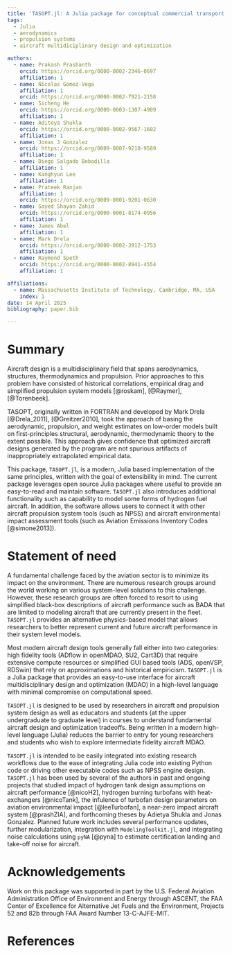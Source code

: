 ```yaml
---
title: 'TASOPT.jl: A Julia package for conceptual commercial transport aircraft design'
tags:
  - Julia
  - aerodynamics
  - propulsion systems
  - aircraft multidiciplinary design and optimization

authors:
  - name: Prakash Prashanth
    orcid: https://orcid.org/0000-0002-2346-0697
    affiliation: 1
  - name: Nicolas Gomez-Vega
    affiliation: 1
    orcid: https://orcid.org/0000-0002-7921-2158
  - name: Sicheng He
    orcid: https://orcid.org/0000-0003-1307-4909
    affiliation: 1
  - name: Aditeya Shukla
    orcid: https://orcid.org/0000-0002-9567-1602
    affiliation: 1
  - name: Jonas J Gonzalez
    orcid: https://orcid.org/0009-0007-9210-9589
    affiliation: 1
  - name: Diego Salgado Bobadilla
    affiliation: 1
  - name: Kanghyun Lee
    affiliation: 1
  - name: Prateek Ranjan
    affiliation: 1
    orcid: https://orcid.org/0009-0001-9201-0630
  - name: Sayed Shayan Zahid
    orcid: https://orcid.org/0000-0001-8174-0956
    affiliation: 1
  - name: James Abel
    affiliation: 1
  - name: Mark Drela
    orcid: https://orcid.org/0000-0002-3912-1753
    affiliation: 1
  - name: Raymond Speth
    orcid: https://orcid.org/0000-0002-8941-4554
    affiliation: 1

affiliations:
  - name: Massachusetts Institute of Technology, Cambridge, MA, USA
    index: 1
date: 14 April 2025
bibliography: paper.bib

---
```


# Summary

Aircraft design is a multidisciplinary field that spans aerodynamics, structures, thermodynamics and propulsion. Prior approaches to this problem have consisted of historical correlations, empirical drag and simplified propulsion system models [@roskam], [@Raymer], [@Torenbeek]. 

TASOPT, originally written in FORTRAN and developed by Mark Drela [@Drela_2011], [@Greitzer2010], took the approach of basing the aerodynamic, propulsion, and weight estimates on low-order models built on first-principles structural, aerodynamic, thermodynamic theory to the extent possible. This approach gives confidence that optimized aircraft designs generated by the program are not spurious artifacts of inappropriately extrapolated empirical data. 

This package, `TASOPT.jl`, is a modern, Julia based implementation of the same principles, written with the goal of extensibility in mind. The current package leverages open source Julia packages where useful to provide an easy-to-read and maintain software. `TASOPT.jl` also introduces additional functionality such as capability to model some forms of hydrogen fuel aircraft. In addition, the software allows users to connect it with other aircraft propulsion system tools (such as NPSS) and aircraft environmental impact assessment tools (such as Aviation Emissions Inventory Codes [@simone2013]).

# Statement of need

A fundamental challenge faced by the aviation sector is to minimize its impact on the environment. There are numerous research groups around the world working on various system-level solutions to this challenge. However, these research groups are often forced to resort to using simplified black-box descriptions of aircraft performance such as BADA that are limited to modeling aircraft that are currently present in the fleet. `TASOPT.jl` provides an alternative physics-based model that allows researchers to better represent current and future aircraft performance in their system level models.

Most modern aircraft design tools generally fall either into two categories: high fidelity tools (ADflow in openMDAO, SU2, Cart3D) that require extensive compute resources or simplified GUI based tools (ADS, openVSP, RDSwin) that rely on approximations and historical empiricism.  `TASOPT.jl` is a Julia package that provides an easy-to-use interface for aircraft multidisciplinary design and optimization (MDAO) in a high-level language with minimal compromise on computational speed. 

`TASOPT.jl` is designed to be used by researchers in aircraft and propulsion system design as well as educators and students (at the upper undergraduate to graduate level) in courses to understand fundamental aircraft design and optimization tradeoffs. Being written in a modern high-level language (Julia) reduces the barrier to entry for young researchers and students who wish to explore intermediate fidelity aircraft MDAO.

`TASOPT.jl` is intended to be easily integrated into existing research workflows due to the ease of integrating Julia code into existing Python code or driving other executable codes such as NPSS engine design. `TASOPT.jl` has been used by several of the authors in past and ongoing projects that studied impact of hydrogen tank design assumptions on aircraft performance [@nicoH2], hydrogen burning turbofans with heat-exchangers [@nicoTank], the infulence of turbofan design parameters on aviation environmental impact [@leeTurbofan], a near-zero impact aircraft system [@prashZIA], and forthcoming theses by Adietya Shukla and Jonas Gonzalez. Planned future work includes several performance updates, further modularization, integration with `ModelingToolkit.jl`, and integrating noise calculations using `pyNA` [@pyna] to estimate certification landing and take-off noise for aircraft. 

# Acknowledgements

Work on this package was supported in part by the U.S. Federal Aviation Administration Office of Environment and Energy through ASCENT, the FAA Center of Excellence for Alternative Jet Fuels and the Environment, Projects 52 and 82b through FAA Award Number 13-C-AJFE-MIT.

# References
